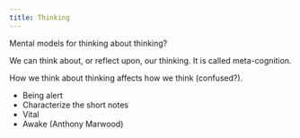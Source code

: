 ```yaml
---
title: Thinking
---
```


Mental models for thinking about thinking?

We can think about, or reflect upon, our thinking. It is called meta-cognition.

How we think about thinking affects how we think (confused?).


- Being alert
- Characterize the short notes
- Vital
- Awake
(Anthony Marwood)
